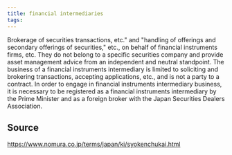 ```yaml
---
title: financial intermediaries
tags: 
---
```


Brokerage of securities transactions, etc." and "handling of offerings and secondary offerings of securities," etc., on behalf of financial instruments firms, etc. They do not belong to a specific securities company and provide asset management advice from an independent and neutral standpoint. The business of a financial instruments intermediary is limited to soliciting and brokering transactions, accepting applications, etc., and is not a party to a contract. In order to engage in financial instruments intermediary business, it is necessary to be registered as a financial instruments intermediary by the Prime Minister and as a foreign broker with the Japan Securities Dealers Association.

## Source
https://www.nomura.co.jp/terms/japan/ki/syokenchukai.html